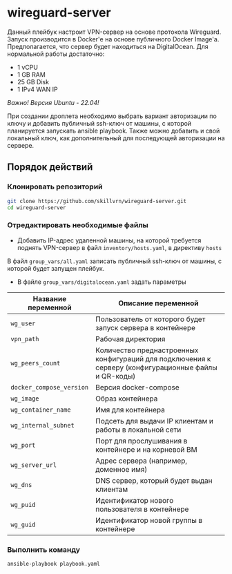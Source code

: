 # wireguard-server

Данный плейбук настроит VPN-сервер на основе протокола Wireguard. Запуск производится в Docker'е на основе публичного Docker Image'а.
Предполагается, что сервер будет находиться на DigitalOcean.
Для нормальной работы достаточно:

- 1 vCPU
- 1 GB RAM
- 25 GB Disk
- 1 IPv4 WAN IP

*Важно! Версия Ubuntu - 22.04!*

При создании дроплета необходимо выбрать вариант авторизации по ключу и добавить публичный ssh-ключ от машины, с которой планируется запускать ansible playbook.
Также можно добавить и свой локальный ключ, как дополнительный для последующей авторизации на сервере.

## Порядок действий

### Клонировать репозиторий

```bash
git clone https://github.com/skillvrn/wireguard-server.git
cd wireguard-server
```

### Отредактировать необходимые файлы

- Добавить IP-адрес удаленной машины, на которой требуется поднять VPN-сервер в файл `inventory/hosts.yaml`, в директиву `hosts`

В файл `group_vars/all.yaml` записать публичный ssh-ключ от машины, с которой будет запущен плейбук.

- В файле `group_vars/digitalocean.yaml` задать параметры

| Название переменной | Описание переменной |
| --- | --- |
| `wg_user` | Пользователь от которого будет запуск сервера в контейнере |
| `vpn_path` | Рабочая директория |
| `wg_peers_count` | Количество преднастроенных конфигураций для подключения к серверу (конфигурационные файлы и QR-коды) |
| `docker_compose_version` | Версия docker-compose |
| `wg_image` | Образ контейнера |
| `wg_container_name` | Имя для контейнера |
| `wg_internal_subnet` | Подсеть для выдачи IP клиентам и работы в локальной сети |
| `wg_port` | Порт для прослушивания в контейнере и на корневой ВМ |
| `wg_server_url` | Адрес сервера (например, доменное имя) |
| `wg_dns` | DNS сервер, который будет выдан клиентам |
| `wg_puid` | Идентификатор нового пользователя в контейнере |
| `wg_guid` | Идентификатор новой группы в контейнере |

### Выполнить команду

```bash
ansible-playbook playbook.yaml
```
